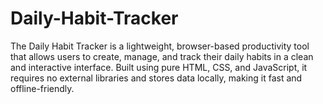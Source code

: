 # Daily-Habit-Tracker
The Daily Habit Tracker is a lightweight, browser-based productivity tool that allows users to create, manage, and track their daily habits in a clean and interactive interface. Built using pure HTML, CSS, and JavaScript, it requires no external libraries and stores data locally, making it fast and offline-friendly.
